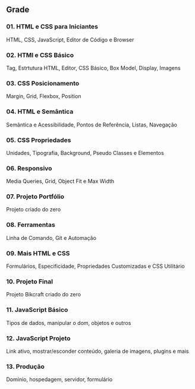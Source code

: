 ## Grade

### 01. HTML e CSS para Iniciantes

HTML, CSS, JavaScript, Editor de Código e Browser

### 02. HTMl e CSS Básico

Tag, Estrtutura HTML, Editor, CSS Básico, Box Model, Display, Imagens

### 03. CSS Posicionamento

Margin, Grid, Flexbox, Position

### 04. HTML e Semântica

Semântica e Acessibilidade, Pontos de Referência, Listas, Navegação

### 05. CSS Propriedades

Unidades, Tipografia, Background, Pseudo Classes e Elementos

### 06. Responsivo

Media Queries, Grid, Object Fit e Max Width

### 07. Projeto Portfólio

Projeto criado do zero

### 08. Ferramentas

Linha de Comando, Git e Automação

### 09. Mais HTML e CSS

Formulários, Especificidade, Propriedades Customizadas e CSS Utilitário

### 10. Projeto Final

Projeto Bikcraft criado do zero

### 11. JavaScript Básico

Tipos de dados, manipular o dom, objetos e outros

### 12. JavaScript Projeto

Link ativo, mostrar/esconder conteúdo, galeria de imagens, plugins e mais

### 13. Produção

Domínio, hospedagem, servidor, formulário
